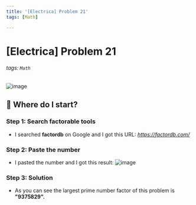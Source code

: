 ```yaml
---
title: '[Electrica] Problem 21'
tags: [Math]

---
```


# [Electrica] Problem 21

###### tags: `Math`

![image](https://github.com/user-attachments/assets/30e97592-669b-48ce-a07c-f7425a8fbd16)



## :memo: Where do I start?

### Step 1: Search factorable tools

- I searched **factordb** on Google and I got this URL: *https://factordb.com/*

### Step 2: Paste the number

- I pasted the number and I got this result:
![image](https://github.com/user-attachments/assets/4e5c6b25-5a8f-4646-ade4-768487c27766)







### Step 3: Solution

- As you can see the largest prime number factor of this problem is **"9375829".**

